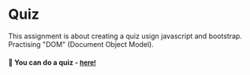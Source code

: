
# Quiz 

This assignment is about creating a quiz usign javascript and bootstrap. Practising "DOM" (Document Object Model).

<h4>🔹 You can do a quiz - <a href="https://simonakom.github.io/quiz/index.html" style="font-size:small;">here!</a><h4>
